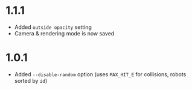 # 1.1.1

- Added `outside opacity` setting
- Camera & rendering mode is now saved

# 1.0.1

- Added `--disable-random` option (uses `MAX_HIT_E` for collisions, robots sorted by `id`)
